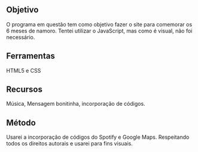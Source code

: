 ## Objetivo
O programa em questão tem como objetivo fazer o site para comemorar os 6 meses de namoro. Tentei utilizar o JavaScript, mas como é visual, não foi necessário.

## Ferramentas
HTML5 e CSS

## Recursos
Música, Mensagem bonitinha, incorporação de códigos.

## Método
Usarei a incorporação de códigos do Spotify e Google Maps. Respeitando todos os direitos autorais e usarei para fins visuais.
